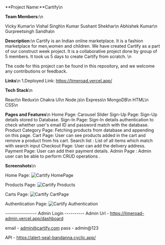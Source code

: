 
**Project Name:**Cartify\n

**Team Members:**\n

Vicky Kumar\n
Vishal Singh\n
Kumar Sushant Shekhar\n
Abhishek Kumar\n
Gurpreetsingh Sandha\n

**Description:**\n
Cartify is an Indian online marketplace. It is a fashion marketplace for men,women and children. We have created Cartify as a part of our construct week project. It is a collaborative project done by group of 5 members. It took us 5 days to create Cartify from scratch. \n

The code for this project can be found in this repository, and we welcome any contributions or feedback.

**Links**\n
1.Deployed Link: https://limeroad.vercel.app/

**Tech Stack**\n

React\n
Redux\n
Chakra UI\n
Node js\n
Express\n
MongoDB\n
HTML\n
CSS\n

**Pages and Features**\n
Home Page: Carousel Slider
Sign-Up Page: Sign-Up details stored to Database.
Sign-In Page: Sign-In details authentication to check whether user's email ID and password match with the database.
Product Category Page: Fetching products from database and appending on this page.
Cart Page: User can see products added in the cart and remove a product from his cart.
Search list : List of all items which match with search input
Checkout Page: User can add the delivery address.
Payment Page: User can add their payment details.
Admin Page : Admin user can be able to perform CRUD operations .

**Screenshots**\n

Home Page:
![Cartify HomePage](https://user-images.githubusercontent.com/112682355/229425423-432b02f6-87b3-4c5e-8224-1efe8283d6a1.PNG)

Products Page:
![Cartify Products](https://user-images.githubusercontent.com/112682355/229425621-e1b4a576-f942-4c9d-a44a-da09f6c50d07.PNG)

Carts Page:
![Cartify CartPage](https://user-images.githubusercontent.com/112682355/229425780-1c329bc6-0558-4280-9adc-85f95c85fa18.PNG)

Authentication Page:
![Cartify Authentication](https://user-images.githubusercontent.com/112682355/229425935-82731d8e-6742-423f-96de-a9c995b8c476.PNG)

---------------- Admin Login ----------
Admin Url - https://limeroad-admin.vercel.app/dashboard 


email - admin@cartify.com
pass - admin@123

API - https://alert-seal-bandanna.cyclic.app/
